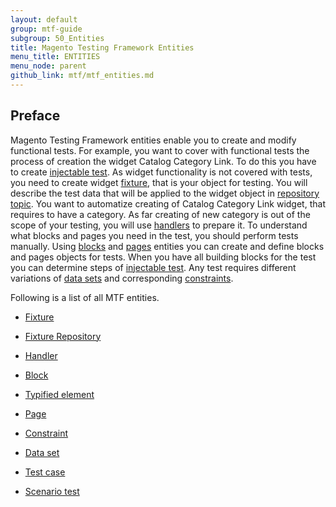 ```yaml
---
layout: default
group: mtf-guide
subgroup: 50_Entities
title: Magento Testing Framework Entities
menu_title: ENTITIES
menu_node: parent
github_link: mtf/mtf_entities.md
---
```

<h2>Preface</h2>

Magento Testing Framework entities enable you to create and modify functional tests. 
For example, you want to cover with functional tests the process of creation the widget Catalog Category Link.
To do this you have to create <a href="{{site.gdeurl21}}mtf/mtf_entities/mtf_testcase.html">injectable test</a>. As widget functionality is not covered with tests, you need to create widget <a href="{{site.gdeurl21}}/mtf/mtf_entities/mtf_fixture.html">fixture</a>, that is your object for testing. You will describe the test data that will be applied to the widget object in <a href="{{site.gdeurl21}}mtf/mtf_entities/mtf_fixture-repo.html">repository topic</a>. You want to automatize creating of Catalog Category Link widget, that requires to have a category. As far creating of new category is out of the scope of your testing, you will use <a href="{{site.gdeurl21}}mtf/mtf_entities/mtf_handler.html">handlers</a> to prepare it. To understand what blocks and pages you need in the test, you should perform tests manually. Using <a href="{{site.gdeurl21}}mtf/mtf_entities/mtf_block.html">blocks</a> and <a href="{{site.gdeurl21}}mtf/mtf_entities/mtf_page.html">pages</a> entities you can create and define blocks and pages objects for tests. When you have all building blocks for the test you can determine steps of <a href="{{site.gdeurl21}}mtf/mtf_entities/mtf_testcase.html">injectable test</a>. Any test requires different variations of <a href="{{site.gdeurl21}}mtf/mtf_entities/mtf_dataset.html">data sets</a> and corresponding <a href="{{site.gdeurl21}}mtf/mtf_entities/mtf_constraint.html">constraints</a>. 

Following is a list of all MTF entities.

- <a href="{{site.gdeurl21}}mtf/mtf_entities/mtf_fixture.html">Fixture</a>
  
- <a href="{{site.gdeurl21}}mtf/mtf_entities/mtf_fixture-repo.html">Fixture Repository</a>

- <a href="{{site.gdeurl21}}mtf/mtf_entities/mtf_handler.html">Handler</a>

- <a href="{{site.gdeurl21}}mtf/mtf_entities/mtf_block.html">Block</a>

- <a href="{{site.gdeurl21}}mtf/mtf_entities/mtf_typified-element.html">Typified element</a>

- <a href="{{site.gdeurl21}}mtf/mtf_entities/mtf_page.html">Page</a>

- <a href="{{site.gdeurl21}}mtf/mtf_entities/mtf_constraint.html">Constraint</a>

- <a href="{{site.gdeurl21}}mtf/mtf_entities/mtf_dataset.html">Data set</a>

- <a href="{{site.gdeurl21}}mtf/mtf_entities/mtf_testcase.html">Test case</a>

- <a href="{{site.gdeurl21}}mtf/mtf_entities/mtf_scenariotest.html">Scenario test</a>


